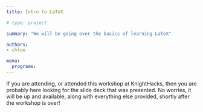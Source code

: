 ```yaml
---
title: Intro to LaTeX

# type: project

summary: "We will be going over the basics of learning LaTeX"

authors:
- chloe

menu:
  programs:
---
```


If you are attending, or attended this workshop at KnightHacks, then you are probably here looking for the slide deck that was presented. No worries, it will be up and available, along with everything else provided, shortly after the workshop is over!